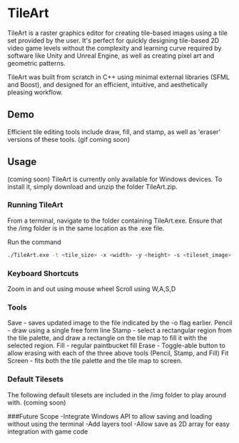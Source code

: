 # TileArt

TileArt is a raster graphics editor for creating tile-based images using a tile set provided by the user. It's perfect for quickly designing tile-based 2D video game levels without the complexity and learning curve required by software like Unity and Unreal Engine, as well as creating pixel art and geometric patterns.

TileArt was built from scratch in C++ using minimal external libraries (SFML and Boost), and designed for an efficient, intuitive, and aesthetically pleasing workflow. 

## Demo

Efficient tile editing tools include draw, fill, and stamp, as well as 'eraser' versions of these tools.
(gif coming soon)


## Usage

(coming soon)
TileArt is currently only available for Windows devices. To install it, simply download and unzip the folder TileArt.zip.

### Running TileArt
From a terminal, navigate to the folder containing TileArt.exe. Ensure that the /img folder is in the same location as the .exe file. 

Run the command
```bash
./TileArt.exe -t <tile_size> -x <width> -y <height> -s <tileset_image> -o <output_image>
```

### Keyboard Shortcuts
Zoom in and out using mouse wheel
Scroll using W,A,S,D

### Tools
Save - saves updated image to the file indicated by the -o flag earlier.
Pencil - draw using a single free form line
Stamp - select a rectangular region from the tile palette, and draw a rectangle on the tile map to fill it with the selected region.
Fill - regular paintbucket fill
Erase - Toggle-able button to allow erasing with each of the three above tools (Pencil, Stamp, and Fill)
Fit Screen - fits both the tile palette and the tile map to screen.

### Default Tilesets
The following default tilesets are included in the /img folder to play around with.
(coming soon)

###Future Scope
-Integrate Windows API to allow saving and loading without using the terminal
-Add layers tool
-Allow save as 2D array for easy integration with game code